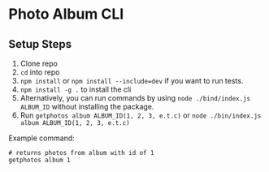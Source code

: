 # Photo Album CLI

## Setup Steps
1. Clone repo
2. `cd` into repo
3. `npm install` or `npm install --include=dev` if you want to run tests.
4. `npm install -g .` to install the cli
5. Alternatively, you can run commands by using `node ./bind/index.js ALBUM_ID` without installing the package.
6. Run `getphotos album ALBUM_ID(1, 2, 3, e.t.c)` or `node ./bin/index.js album ALBUM_ID(1, 2, 3, e.t.c)`

Example command:
```
# returns photos from album with id of 1
getphotos album 1
```
